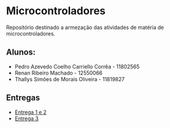 # Microcontroladores
Reposítório destinado a armezação das atividades de matéria de microcontroladores. 

## Alunos:

- Pedro Azevedo Coelho Carriello Corrêa - 11802565
- Renan Ribeiro Machado - 12550066
- Thallys Simões de Morais Oliveira - 11819827

## Entregas

- [Entrega 1 e 2](/Entrega%201%20e%202/README.md)
- [Entrega 3](/Entrega%203/Entrega%203.md)
